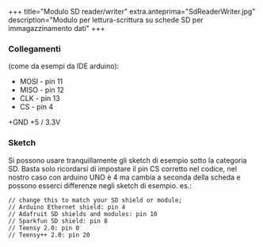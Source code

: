 +++
title="Modulo SD reader/writer"
extra.anteprima="SdReaderWriter.jpg"
description="Modulo per lettura-scrittura su schede SD per immagazzinamento dati"
+++
### Collegamenti

(come da esempi da IDE arduino):

-   MOSI - pin 11
-   MISO - pin 12
-   CLK - pin 13
-   CS - pin 4

+GND +5 / 3.3V

### Sketch

Si possono usare tranquillamente gli sketch di esempio sotto la
categoria SD. Basta solo ricordarsi di impostare il pin CS corretto nel
codice, nel nostro caso con arduino UNO è 4 ma cambia a seconda della
scheda e possono esserci differenze negli sketch di esempio. es.:

    // change this to match your SD shield or module;
    // Arduino Ethernet shield: pin 4
    // Adafruit SD shields and modules: pin 10
    // Sparkfun SD shield: pin 8
    // Teensy 2.0: pin 0
    // Teensy++ 2.0: pin 20
